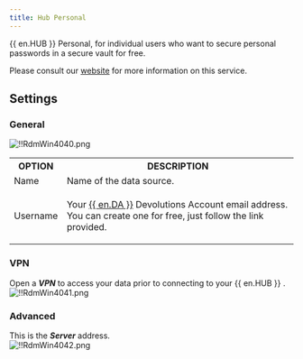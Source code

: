```yaml
---
title: Hub Personal
---
```

{{ en.HUB }} Personal, for individual users who want to secure personal passwords in a secure vault for free.  

Please consult our [website](https://devolutions.net/password-hub/personal) for more information on this service.  

## Settings 

### General 

![!!RdmWin4040.png](/img/en/rdm/windows/RdmWin4040.png) 

<table>
	<tr>
		<th>
OPTION 
		</th>
		<th>
DESCRIPTION 
		</th>
	</tr>
	<tr>
		<td>
Name 
		</td>
		<td>
Name of the data source. 
		</td>
	</tr>
	<tr>
		<td>
Username 
		</td>
		<td>

Your [{{ en.DA }}](https://portal.devolutions.com/) Devolutions Account email address. You can create one for free, just follow the link provided. 
		</td>
	</tr>
</table>

### VPN 

Open a ***VPN*** to access your data prior to connecting to your {{ en.HUB }} .  
![!!RdmWin4041.png](/img/en/rdm/windows/RdmWin4041.png) 

### Advanced 

This is the ***Server*** address.  
![!!RdmWin4042.png](/img/en/rdm/windows/RdmWin4042.png) 

